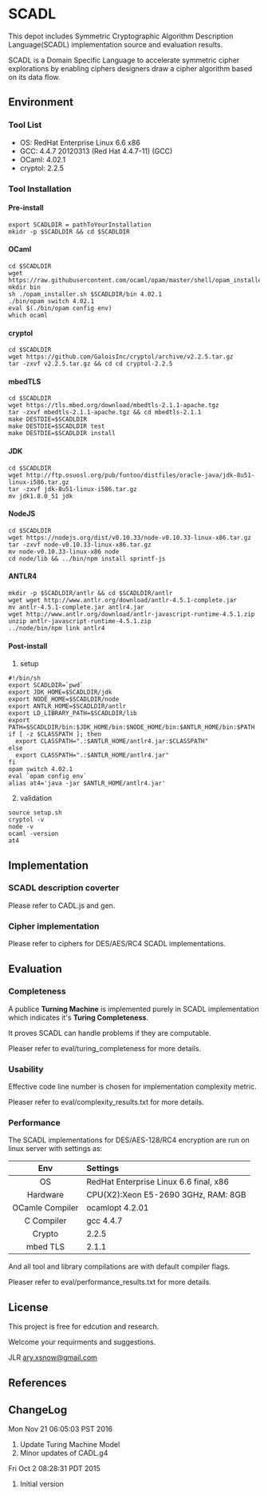 # SCADL

This depot includes Symmetric Cryptographic Algorithm Description Language(SCADL) implementation source and evaluation results.

SCADL is a Domain Specific Language to accelerate symmetric cipher explorations by enabling ciphers designers draw a cipher algorithm based on its data flow.

## Environment

### Tool List
+ OS: RedHat Enterprise Linux 6.6 x86
+ GCC: 4.4.7 20120313 (Red Hat 4.4.7-11) (GCC)
+ OCaml: 4.02.1
+ cryptol: 2.2.5

### Tool Installation

#### Pre-install
```
export SCADLDIR = pathToYourInstallation
mkidr -p $SCADLDIR && cd $SCADLDIR
```

#### OCaml
```
cd $SCADLDIR
wget https://raw.githubusercontent.com/ocaml/opam/master/shell/opam_installer.sh
mkdir bin
sh ./opam_installer.sh $SCADLDIR/bin 4.02.1
./bin/opam switch 4.02.1
eval $(./bin/opam config env)
which ocaml
```

#### cryptol
```
cd $SCADLDIR
wget https://github.com/GaloisInc/cryptol/archive/v2.2.5.tar.gz
tar -zxvf v2.2.5.tar.gz && cd cd cryptol-2.2.5
```

#### mbedTLS
```
cd $SCADLDIR
wget https://tls.mbed.org/download/mbedtls-2.1.1-apache.tgz
tar -zxvf mbedtls-2.1.1-apache.tgz && cd mbedtls-2.1.1
make DESTDIE=$SCADLDIR
make DESTDIE=$SCADLDIR test
make DESTDIE=$SCADLDIR install
```

#### JDK
```
cd $SCADLDIR
wget http://ftp.osuosl.org/pub/funtoo/distfiles/oracle-java/jdk-8u51-linux-i586.tar.gz
tar -zxvf jdk-8u51-linux-i586.tar.gz
mv jdk1.8.0_51 jdk
```

#### NodeJS
```
cd $SCADLDIR
wget https://nodejs.org/dist/v0.10.33/node-v0.10.33-linux-x86.tar.gz
tar -zxvf node-v0.10.33-linux-x86.tar.gz
mv node-v0.10.33-linux-x86 node
cd node/lib && ../bin/npm install sprintf-js
```

#### ANTLR4
```
mkdir -p $SCADLDIR/antlr && cd $SCADLDIR/antlr
wget wget http://www.antlr.org/download/antlr-4.5.1-complete.jar
mv antlr-4.5.1-complete.jar antlr4.jar
wget http://www.antlr.org/download/antlr-javascript-runtime-4.5.1.zip
unzip antlr-javascript-runtime-4.5.1.zip
../node/bin/npm link antlr4
```

#### Post-install
1. setup
```
#!/bin/sh
export SCADLDIR=`pwd`
export JDK_HOME=$SCADLDIR/jdk
export NODE_HOME=$SCADLDIR/node
export ANTLR_HOME=$SCADLDIR/antlr
export LD_LIBRARY_PATH=$SCADLDIR/lib
export PATH=$SCADLDIR/bin:$JDK_HOME/bin:$NODE_HOME/bin:$ANTLR_HOME/bin:$PATH
if [ -z $CLASSPATH ]; then
  export CLASSPATH=".:$ANTLR_HOME/antlr4.jar:$CLASSPATH"
else
  export CLASSPATH=".:$ANTLR_HOME/antlr4.jar"
fi
opam switch 4.02.1
eval `opam config env`
alias at4='java -jar $ANTLR_HOME/antlr4.jar'
```

2. validation
```
source setup.sh 
cryptol -v
node -v
ocaml -version
at4
```

## Implementation

### SCADL description coverter

Please refer to CADL.js and gen.

### Cipher implementation

Please refer to ciphers for DES/AES/RC4 SCADL implementations.

## Evaluation

### Completeness

A publice **Turning Machine** is implemented purely in SCADL implementation which indicates it's **Turing Completeness**.

It proves SCADL can handle problems if they are computable.

Pleaser refer to eval/turing_completeness for more details.

### Usability

Effective code line number is chosen for implementation complexity metric.

Pleaser refer to eval/complexity_results.txt for more details.

### Performance

The SCADL implementations for DES/AES-128/RC4 encryption are run on linux server with settings as:

|Env |Settings|
|:--:|:-------|
|OS|RedHat Enterprise Linux 6.6 final, x86|
|Hardware|CPU(X2):Xeon E5-2690 3GHz, RAM: 8GB|
|OCamle Compiler|ocamlopt 4.2.01|
|C Compiler|gcc 4.4.7|
|Crypto|2.2.5|
|mbed TLS|2.1.1|

And all tool and library compilations are with default compiler flags.

Pleaser refer to eval/performance_results.txt for more details.

## License

This project is free for edcution and research.

Welcome your requirments and suggestions.

JLR <ary.xsnow@gmail.com>

## References

## ChangeLog

Mon Nov 21 06:05:03 PST 2016

1. Update Turing Machine Model
2. Minor updates of CADL.g4 

Fri Oct  2 08:28:31 PDT 2015

1. Initial version
